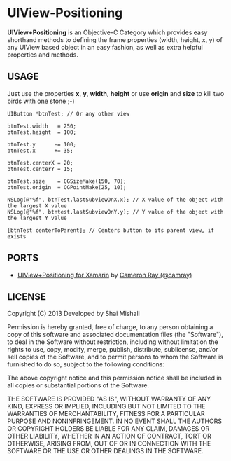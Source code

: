UIView-Positioning
================
**UIView+Positioning** is an Objective-C Category which provides easy shorthand methods to defining the frame properties (width, height, x, y) of any UIView based object in an easy fashion, as well as extra helpful properties and methods.

USAGE
-----
Just use the properties **x**, **y**, **width**, **height** or use **origin** and **size** to kill two birds with one stone ;-)

```objc
UIButton *btnTest; // Or any other view

btnTest.width   = 250;
btnTest.height  = 100;

btnTest.y      -= 100;
btnTest.x      += 35;

btnTest.centerX = 20;
btnTest.centerY = 15;

btnTest.size    = CGSizeMake(150, 70);
btnTest.origin  = CGPointMake(25, 10);

NSLog(@"%f", btnTest.lastSubviewOnX.x); // X value of the object with the largest X value
NSLog(@"%f", btntest.lastSubviewOnY.y); // Y value of the object with the largest Y value

[btnTest centerToParent]; // Centers button to its parent view, if exists
```

PORTS
-----
* [UIView+Positioning for Xamarin] by [Cameron Ray (@camray)]

LICENSE
-------------------

Copyright (C) 2013 Developed by Shai Mishali

Permission is hereby granted, free of charge, to any person obtaining a copy
of this software and associated documentation files (the "Software"), to deal
in the Software without restriction, including without limitation the rights
to use, copy, modify, merge, publish, distribute, sublicense, and/or sell
copies of the Software, and to permit persons to whom the Software is
furnished to do so, subject to the following conditions:

The above copyright notice and this permission notice shall be included in
all copies or substantial portions of the Software.

THE SOFTWARE IS PROVIDED "AS IS", WITHOUT WARRANTY OF ANY KIND, EXPRESS OR
IMPLIED, INCLUDING BUT NOT LIMITED TO THE WARRANTIES OF MERCHANTABILITY,
FITNESS FOR A PARTICULAR PURPOSE AND NONINFRINGEMENT. IN NO EVENT SHALL THE
AUTHORS OR COPYRIGHT HOLDERS BE LIABLE FOR ANY CLAIM, DAMAGES OR OTHER
LIABILITY, WHETHER IN AN ACTION OF CONTRACT, TORT OR OTHERWISE, ARISING FROM,
OUT OF OR IN CONNECTION WITH THE SOFTWARE OR THE USE OR OTHER DEALINGS IN
THE SOFTWARE.

[UIView+Positioning for Xamarin]:https://github.com/camray/Xamarin-UIView-Positioning
[Cameron Ray (@camray)]:https://github.com/camray